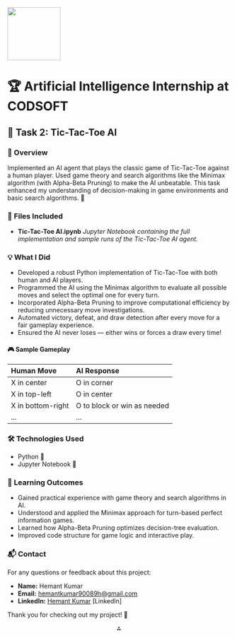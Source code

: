 <img src="https://r2cdn.perplexity.ai/pplx-full-logo-primary-dark%402x.png" class="logo" width="120"/>

# 🏆 Artificial Intelligence Internship at CODSOFT

## 🤖 Task 2: Tic-Tac-Toe AI

### 📝 Overview

Implemented an AI agent that plays the classic game of Tic-Tac-Toe against a human player. Used game theory and search algorithms like the Minimax algorithm (with Alpha-Beta Pruning) to make the AI unbeatable. This task enhanced my understanding of decision-making in game environments and basic search algorithms. 🎲

### 📎 Files Included

- **Tic-Tac-Toe AI.ipynb**
*Jupyter Notebook containing the full implementation and sample runs of the Tic-Tac-Toe AI agent.*


### 💡 What I Did

- Developed a robust Python implementation of Tic-Tac-Toe with both human and AI players.
- Programmed the AI using the Minimax algorithm to evaluate all possible moves and select the optimal one for every turn.
- Incorporated Alpha-Beta Pruning to improve computational efficiency by reducing unnecessary move investigations.
- Automated victory, defeat, and draw detection after every move for a fair gameplay experience.
- Ensured the AI never loses — either wins or forces a draw every time!


#### 🎮 Sample Gameplay

| Human Move | AI Response |
| :-- | :-- |
| X in center | O in corner |
| X in top-left | O in center |
| X in bottom-right | O to block or win as needed |
| ... | ... |

### 🛠️ Technologies Used

- Python 🐍
- Jupyter Notebook 📓


### 🎯 Learning Outcomes

- Gained practical experience with game theory and search algorithms in AI.
- Understood and applied the Minimax approach for turn-based perfect information games.
- Learned how Alpha-Beta Pruning optimizes decision-tree evaluation.
- Improved code structure for game logic and interactive play.


### 📬 Contact

For any questions or feedback about this project:

- **Name:** Hemant Kumar
- **Email:** hemantkumar90089h@gmail.com
- **LinkedIn:** [Hemant Kumar](https://www.linkedin.com/in/hemant-kumar-171472210?utm_source=share&utm_campaign=share_via&utm_content=profile&utm_medium=android_app) [LinkedIn]

Thank you for checking out my project! 🚀

<div style="text-align: center">⁂</div>

[^1]: README-1.md

[^2]: image.jpg

